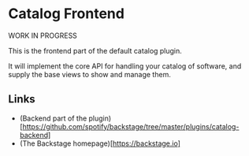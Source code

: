 # Catalog Frontend

WORK IN PROGRESS

This is the frontend part of the default catalog plugin.

It will implement the core API for handling your catalog of software, and
supply the base views to show and manage them.

## Links

- (Backend part of the plugin)[https://github.com/spotify/backstage/tree/master/plugins/catalog-backend]
- (The Backstage homepage)[https://backstage.io]

